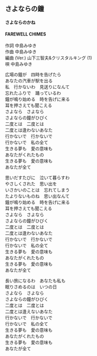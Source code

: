 ## さよならの鐘
#### さよならのかね
#### FAREWELL CHIMES

作詞      中島みゆき  
作曲      中島みゆき  
編曲 (Ver.)      山下三智夫&クリスタルキング (1)  
唄      中島みゆき  
  
広場の鐘が　四時を告げたら  
あなたの汽車が駅を出る  
私　行かないわ　見送りになんて  
忘れたふりで　踊っているわ  
鐘が鳴り始める　時を告げに来る  
耳を押さえても聞こえる  
さよなら　さよなら  
さよならの鐘がひびく  
二度とは　二度とは  
二度とは逢わないあなた  
行かないで　行かないで  
行かないで　私の全て  
生きる夢も　愛の意味も  
あなたがくれたもの  
生きる夢も　愛の意味も  
あなたが全て  
  
思いだすたびに　泣いて暮らすわ  
やさしくされた　思い出を  
いさかいのことは　忘れてしまう  
たよりないものね　思い出なんて  
鐘が鳴り始める　時を告げに来る　  
耳を押さえても聞こえる  
さよなら　さよなら  
さよならの鐘がひびく  
二度とは　二度とは  
二度とは逢わないあなた  
行かないで　行かないで  
行かないで　私の全て  
生きる夢も　愛の意味も  
あなたがくれたもの  
生きる夢も　愛の意味も  
あなたが全て  
  
長い旅になるわ　あなたも私も  
眠りさめるのは　いつの日  
さよなら　さよなら  
さよならの鐘がひびく  
二度とは　二度とは  
二度とは逢えないあなた　  
行かないで　行かないで  
行かないで　私の全て  
生きる夢も　愛の意味も  
あなたがくれたもの  
生きる夢も　愛の意味も  
あなたが全て  